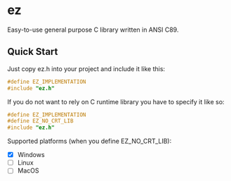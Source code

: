 # ez

Easy-to-use general purpose C library written in ANSI C89.

## Quick Start

Just copy ez.h into your project and include it like this:

```c
#define EZ_IMPLEMENTATION
#include "ez.h"
```

If you do not want to rely on C runtime library you have to specify it like so:

```c
#define EZ_IMPLEMENTATION
#define EZ_NO_CRT_LIB
#include "ez.h"
```

Supported platforms (when you define EZ_NO_CRT_LIB):
- [x] Windows
- [ ] Linux
- [ ] MacOS
